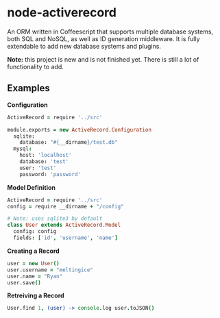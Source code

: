 # node-activerecord

An ORM written in Coffeescript that supports multiple database systems, both SQL and NoSQL, as well as ID generation middleware. It is fully extendable to add new database systems and plugins.

**Note:** this project is new and is not finished yet. There is still a lot of functionality to add.

## Examples

**Configuration**

``` coffeescript
ActiveRecord = require '../src'

module.exports = new ActiveRecord.Configuration
  sqlite:
    database: "#{__dirname}/test.db"
  mysql:
    host: 'localhost'
    database: 'test'
    user: 'test'
    password: 'password'
```

**Model Definition**

``` coffeescript
ActiveRecord = require '../src'
config = require __dirname + "/config"

# Note: uses sqlite3 by default
class User extends ActiveRecord.Model
  config: config
  fields: ['id', 'username', 'name']
```

**Creating a Record**

``` coffeescript
user = new User()
user.username = "meltingice"
user.name = "Ryan"
user.save()
```

**Retreiving a Record**

``` coffeescript
User.find 1, (user) -> console.log user.toJSON()
```